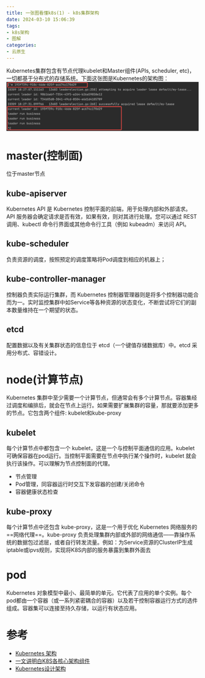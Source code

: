 ```yaml
---
title: 一张图看懂k8s(1) - k8s集群架构
date: 2024-03-10 15:06:39
tags:
- k8s架构
- 图解
categories:
- 云原生
---
```

<!-- toc -->
Kubernetes集群包含有节点代理kubelet和Master组件(APIs, scheduler, etc)，一切都基于分布式的存储系统。下面这张图是Kubernetes的架构图：
![](image.png)
# master(控制面)
位于master节点
## kube-apiserver
Kubernetes API 是 Kubernetes 控制平面的前端，用于处理内部和外部请求。API 服务器会确定请求是否有效，如果有效，则对其进行处理。您可以通过 REST 调用、kubectl 命令行界面或其他命令行工具（例如 kubeadm）来访问 API。
## kube-scheduler
负责资源的调度，按照预定的调度策略将Pod调度到相应的机器上；
## kube-controller-manager
控制器负责实际运行集群，而 Kubernetes 控制器管理器则是将多个控制器功能合而为一。实时监控集群中如Service等各种资源的状态变化，不断尝试将它们的副本数量维持在一个期望的状态。
## etcd
配置数据以及有关集群状态的信息位于 etcd（一个键值存储数据库）中。etcd 采用分布式、容错设计。
# node(计算节点)
Kubernetes 集群中至少需要一个计算节点，但通常会有多个计算节点。容器集经过调度和编排后，就会在节点上运行。如果需要扩展集群的容量，那就要添加更多的节点。它包含两个组件: kubelet和kube-proxy
## kubelet
每个计算节点中都包含一个 kubelet，这是一个与控制平面通信的应用。kubelet 可确保容器在pod运行。当控制平面需要在节点中执行某个操作时，kubelet 就会执行该操作。可以理解为节点控制面的代理。
- 节点管理
- Pod管理，同容器运行时交互下发容器的创建/关闭命令
- 容器健康状态检查
## kube-proxy
每个计算节点中还包含 kube-proxy，这是一个用于优化 Kubernetes 网络服务的==网络代理==。kube-proxy 负责处理集群内部或外部的网络通信——靠操作系统的数据包过滤层，或者自行转发流量。例如：为Service资源的ClusterIP生成iptable或ipvs规则，实现将K8S内部的服务暴露到集群外面去
# pod
Kubernetes 对象模型中最小、最简单的单元。它代表了应用的单个实例。每个pod都由一个容器（或一系列紧密耦合的容器）以及若干控制容器运行方式的选件组成。容器集可以连接至持久存储，以运行有状态应用。

# 参考
- [Kubernetes 架构](https://kubernetes.io/zh-cn/docs/concepts/architecture/)
- [一文讲明白K8S各核心架构组件](https://www.cnblogs.com/ZhuChangwu/p/16441181.html#42controllermanager)
- [Kubernetes设计架构](https://www.kubernetes.org.cn/kubernetes%E8%AE%BE%E8%AE%A1%E6%9E%B6%E6%9E%84)